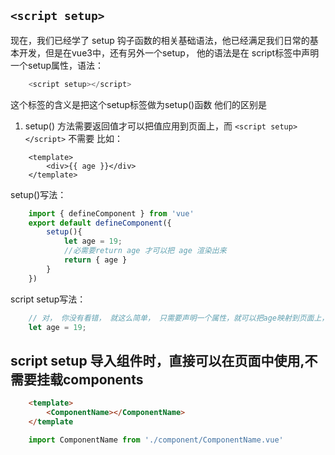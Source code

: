 ## `<script setup>`
现在，我们已经学了 setup 钩子函数的相关基础语法，他已经满足我们日常的基本开发，但是在vue3中，还有另外一个setup， 他的语法是在 script标签中声明一个setup属性，语法：
```typescript
    <script setup></script>
```

这个标签的含义是把这个setup标签做为setup()函数
他们的区别是
1. setup() 方法需要返回值才可以把值应用到页面上，而 `<script setup></script>` 不需要
比如：
```vue
    <template>
        <div>{{ age }}</div>
    </template>
```

setup()写法：
```typescript
    import { defineComponent } from 'vue'
    export default defineComponent({
        setup(){
            let age = 19;
            //必需要return age 才可以把 age 渲染出来
            return { age }
        }
    })
```

script setup写法：
```typescript
    // 对， 你没有看错， 就这么简单， 只需要声明一个属性，就可以把age映射到页面上，是不是很简单鸭！
    let age = 19;
```

## script setup 导入组件时，直接可以在页面中使用,不需要挂载components
```html
    <template>
        <ComponentName></ComponentName>    
    </template
```
```typescript
    import ComponentName from './component/ComponentName.vue'
```
